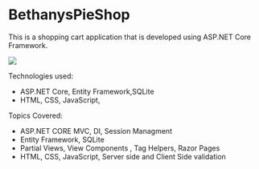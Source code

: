# BethanysPieShop

This is a shopping cart application that is developed using ASP.NET Core Framework.


<img src="https://github.com/mobeendev/BethanysPieShop/blob/main/wwwroot/Images/demo.gif" />



Technologies used:

- ASP.NET Core, Entity Framework,SQLite
- HTML, CSS, JavaScript,

Topics Covered:

- ASP.NET CORE MVC, DI, Session Managment
- Entity Framework, SQLite
- Partial Views, View Components , Tag Helpers, Razor Pages
- HTML, CSS, JavaScript, Server side and Client Side validation
